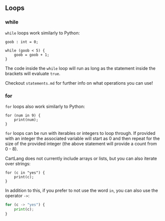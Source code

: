 ## Loops

### while

`while` loops work similarly to Python:

```Odin
goob : int = 0;

while (goob < 5) {
    goob = goob + 1;
}
```
The code inside the `while` loop will run as long as the statement inside the brackets will evaluate `true`.

Checkout `statements.md` for further info on what operations you can use!

### for

`for` loops also work similarly to Python:

```Odin
for (num in 9) {
    print(num);
}
```

`for` loops can be run with iterables or integers to loop through. If provided with an integer the associated variable will start as 0 and then repeat for the size of the provided integer (the above statement will provide a count from 0 - 8).

CartLang does not currently include arrays or lists, but you can also iterate over strings:
```Odin
for (c in "yes") {
    print(c);
}
```

In addition to this, if you prefer to not use the word `in`, you can also use the operator `->`:

```Python
for (c -> "yes") {
    print(c);
}
```

